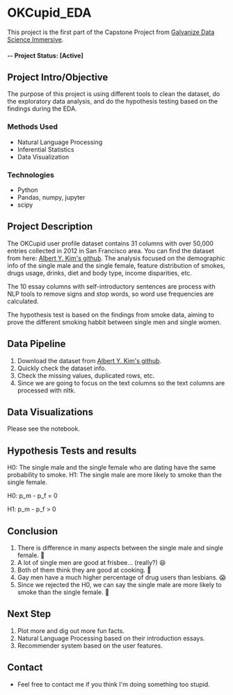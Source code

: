 # OKCupid_EDA
This project is the first part of the Capstone Project from [Galvanize Data Science Immersive](https://www.galvanize.com). 

#### -- Project Status: [Active]

## Project Intro/Objective
The purpose of this project is using different tools to clean the dataset, do the exploratory data analysis, and do the hypothesis testing based on the findings during the EDA.

### Methods Used
* Natural Language Processing
* Inferential Statistics
* Data Visualization

### Technologies
* Python
* Pandas, numpy, jupyter
* scipy

## Project Description
The OKCupid user profile dataset contains 31 columns with over 50,000 entries collected in 2012 in San Francisco area. You can find the dataset from here: [Albert Y. Kim's github](https://github.com/rudeboybert/JSE_OkCupid). 
The analysis focused on the demographic info of the single male and the single female, feature distribution of smokes, drugs usage, drinks, diet and body type, income disparities, etc. 

The 10 essay columns with self-introductory sentences are process with NLP tools to remove signs and stop words, so word use frequencies are calculated. 

The hypothesis test is based on the findings from smoke data, aiming to prove the different smoking habbit between single men and single women. 


## Data Pipeline
1. Download the dataset from [Albert Y. Kim's github](https://github.com/rudeboybert/JSE_OkCupid).
2. Quickly check the dataset info. 
3. Check the missing values, duplicated rows, etc. 
4. Since we are going to focus on the text columns so the text columns are processed with nltk. 


## Data Visualizations

Please see the notebook.


## Hypothesis Tests and results
H0: The single male and the single female who are dating have the same probability to smoke.
H1: The single male are more likely to smoke than the single female.

H0: p_m - p_f = 0

H1: p_m - p_f > 0

## Conclusion
1. There is difference in many aspects between the single male and single female. 🤪
2. A lot of single men are good at frisbee... (really?) 😆
3. Both of them think they are good at cooking. 🤨
4. Gay men have a much higher percentage of drug users than lesbians. 😱
5. Since we rejected the H0, we can say the single male are more likely to smoke than the single female. 🤔

## Next Step
1. Plot more and dig out more fun facts. 
2. Natural Language Processing based on their introduction essays. 
3. Recommender system based on the user features. 


## Contact
* Feel free to contact me if you think I'm doing something too stupid. 
